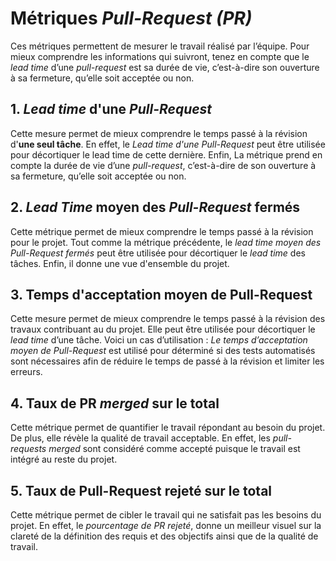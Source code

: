 
# Métriques *Pull-Request (PR)*
Ces métriques permettent de mesurer le travail réalisé par l’équipe. Pour mieux comprendre les informations qui suivront, tenez en compte que le *lead time* d’une *pull-request* est sa durée de vie, c’est-à-dire son ouverture à sa fermeture, qu’elle soit acceptée ou non.

## 1. *Lead time* d'une *Pull-Request*
Cette mesure permet de mieux comprendre le temps passé à la révision d'**une seul tâche**. En effet, le *Lead time d'une Pull-Request* peut être utilisée pour décortiquer le lead time de cette dernière. Enfin, La métrique prend en compte la durée de vie d’une *pull-request*, c’est-à-dire de son ouverture à sa fermeture, qu’elle soit acceptée ou non.

## 2. *Lead Time* moyen des *Pull-Request* fermés
Cette métrique permet de mieux comprendre le temps passé à la révision pour le projet. Tout comme la métrique précédente, le *lead time moyen des Pull-Request fermés* peut être utilisée pour décortiquer le *lead time* des tâches. Enfin, il donne une vue d'ensemble du projet.

## 3. Temps d'acceptation moyen de Pull-Request
Cette mesure permet de mieux comprendre le temps passé à la révision des travaux contribuant au du projet. Elle peut être utilisée pour décortiquer le *lead time* d’une tâche. Voici un cas d’utilisation : *Le temps d’acceptation moyen de Pull-Request* est utilisé pour déterminé si des tests automatisés sont nécessaires afin de réduire le temps de passé à la révision et limiter les erreurs.

## 4. Taux de PR *merged* sur le total
Cette métrique permet de quantifier le travail répondant au besoin du projet. De plus, elle révèle la qualité de travail acceptable. En effet, les *pull-requests merged* sont considéré comme accepté puisque le travail est intégré au reste du projet.

## 5. Taux de Pull-Request rejeté sur le total
Cette métrique permet de cibler le travail qui ne satisfait pas les besoins du projet. En effet, le *pourcentage de PR rejeté*, donne un meilleur visuel sur la clareté de la définition des requis et des objectifs ainsi que de la qualité de travail.
